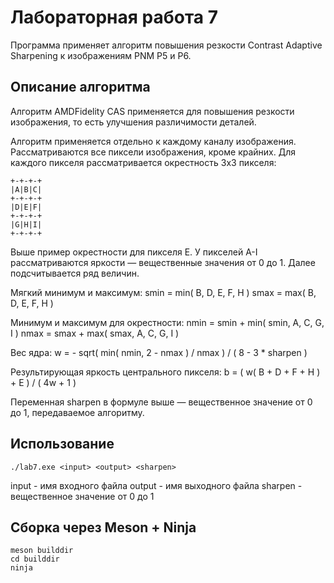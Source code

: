 # Лабораторная работа 7

Программа применяет алгоритм повышения резкости Contrast Adaptive Sharpening к изображениям PNM P5 и P6.

## Описание алгоритма

Алгоритм AMDFidelity CAS применяется для повышения резкости изображения, то есть улучшения различимости деталей.

Алгоритм применяется отдельно к каждому каналу изображения. Рассматриваются все пиксели изображения, кроме крайних. Для каждого пикселя рассматривается окрестность 3x3 пикселя:

```
+-+-+-+
|A|B|C|
+-+-+-+
|D|E|F|
+-+-+-+
|G|H|I|
+-+-+-+
```

Выше пример окрестности для пикселя E. У пикселей A-I рассматриваются яркости — вещественные значения от 0 до 1. Далее подсчитывается ряд величин.

Мягкий минимум и максимум:
smin = min( B, D, E, F, H )
smax = max( B, D, E, F, H )

Минимум и максимум для окрестности:
nmin = smin + min( smin, A, C, G, I )
nmax = smax + max( smax, A, C, G, I )

Вес ядра:
w = - sqrt( min( nmin, 2 - nmax ) / nmax ) / ( 8 - 3 * sharpen )

Результирующая яркость центрального пикселя:
b = ( w( B + D + F + H ) + E ) / ( 4w + 1 )

Переменная sharpen в формуле выше — вещественное значение от 0 до 1, передаваемое алгоритму.


## Использование

```shell
./lab7.exe <input> <output> <sharpen>
```

input - имя входного файла
output - имя выходного файла
sharpen - вещественное значение от 0 до 1

## Сборка через Meson + Ninja

```shell
meson builddir
cd builddir
ninja
```
